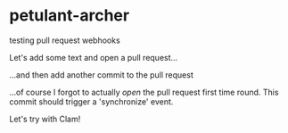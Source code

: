 # petulant-archer
testing pull request webhooks

Let's add some text and open a pull request...

...and then add another commit to the pull request

...of course I forgot to actually _open_ the pull request first time round. This commit should trigger a 'synchronize' event.

Let's try with Clam!
